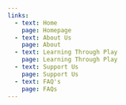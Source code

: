 ```yaml
---
links:
  - text: Home
    page: Homepage
  - text: About Us
    page: About
  - text: Learning Through Play
    page: Learning Through Play
  - text: Support Us
    page: Support Us
  - text: FAQ's
    page: FAQs
---
```

